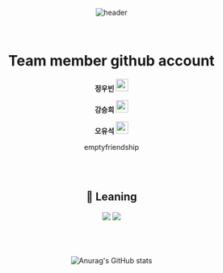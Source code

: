 <div align="center">

![header](https://capsule-render.vercel.app/api?type=waving&color=gradient&height=300&section=header&text=OSS%20TEAM%203&fontSize=70)




<!--
**betrayedpeople/betrayedpeople** is a ✨ _special_ ✨ repository because its `README.md` (this file) appears on your GitHub profile.

Here are some ideas to get you started:

- 🔭 I’m currently working on ...
- 🌱 I’m currently learning ...
- 👯 I’m looking to collaborate on ...
- 🤔 I’m looking for help with ...
- 💬 Ask me about ...
- 📫 How to reach me: ...
- 😄 Pronouns: ...
- ⚡ Fun fact: ...
-->
<br>

 

# Team member github account
 __정우빈__  <a href="https://github.com/emptyfriendship"><img src="https://img.shields.io/badge/emptyfriendship-181717?style=flat-square&logo=GitHub&logoColor=white" height="24px"/></a>   
 
 __강승희__  <a href="https://github.com/seungheekk"><img src="https://img.shields.io/badge/seungheekk-181717?style=flat-square&logo=GitHub&logoColor=white" height="24px"/></a>
 
 __오유석__  <a href="https://github.com/oys7636"><img src="https://img.shields.io/badge/oys7636-181717?style=flat-square&logo=GitHub&logoColor=white" height="24px"/></a>

 emptyfriendship
 
<br>
<br>
 
## **:book: Leaning**
 
<img src="https://img.shields.io/badge/Git-F05032?style=for-the-badge&logo=Git&logoColor=ffffff"/>
 
<img src="https://img.shields.io/badge/GitHub-181717?style=for-the-badge&logo=GitHub&logoColor=ffffff"/>




<br> <br>
　　　　　　　　　　　　　　　　　　　　　　　　　　　　　　　　![Anurag's GitHub stats](https://github-readme-stats.vercel.app/api?username=betrayedpeople&show_icons=true&theme=radical)
